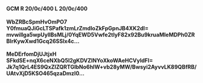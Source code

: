 #### GCM R 20/0c/400 L 20/0c/400
**WbZRBcSpmHvOmPO7**<br/>**Y0fmuaQJiGcLTSPafk1zmLrZmdIoZkFpGpnJB4XK2dI=**<br/>**mvwiIlga5wpUyllBsMLj/0YqEWD5Vwfe2tlyF82x92Bu9kruaMleMDPh0ZRBIrKywXwd1Gcq26SSlx4c...**<br/><br/>
**MeDErfomDjUJtjxH**<br/>**SFkdSE+nqX6ceNXbQ5l2gKDVZINYoXkoWAeHCVyldFI=**<br/>**Jk7q1QrL4ES9QxZlZQRTGlbNo6hlW+vb28yMW/Bwsyi2AyvvLK89QBfRB/UAtvXjD5KSO465qzaDmzl0...**